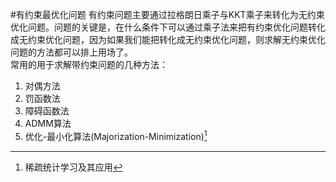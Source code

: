 #有约束最优化问题
有约束问题主要通过拉格朗日乘子与KKT乘子来转化为无约束优化问题。问题的关键是，在什么条件下可以通过乘子法来把有约束优化问题转化成无约束优化问题，因为如果我们能把转化成无约束优化问题，则求解无约束优化问题的方法都可以排上用场了。  
常用的用于求解带约束问题的几种方法：  
1. 对偶方法  
2. 罚函数法  
3. 障碍函数法  
4. ADMM算法
5. 优化-最小化算法(Majorization-Minimization)[^1]  


[^1]: 稀疏统计学习及其应用


